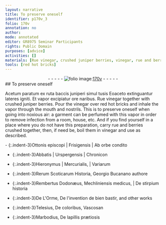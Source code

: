 ```yaml
---
layout: narrative
title: To preserve oneself
identifier: p170v_3
folio: 170v
annotation: no
author:
mode: annotated
editor: GR8975 Seminar Participants
rights: Public Domain
purposes: [advice]
activities: []
materials: [Rue vinegar, crushed juniper berries, vinegar, rue and berries crushed together]
tools: [red hot bricks]
---
```


 <div class="folio" align="center">- - - - - <a href="http://gallica.bnf.fr/ark:/12148/btv1b10500001g/f346.item" target="_blank"><img src="https://cu-mkp.github.io/GR8975-edition/assets/photo-icon.png" alt="folio image: " style="display:inline-block; margin-bottom:-3px;"/>170v</a> - - - - - </div> 
## To preserve oneself

 
<span class="foreign">Acetum paratum ex ruta baccis juniperi simul tusis Eoaceto extinguantur lateres igniti. Et vapor excipiatur ore naribus.</span> <span class="material">Rue vinegar</span> together with <span class="material">crushed juniper berries</span>. Pour the <span class="material">vinegar</span> over <span class="tool">red hot bricks</span> and inhale the vapor through the mouth and nostrils. This is to preserve oneself when going into noxious air: a garment can be perfumed with this vapor in order to remove infection from a room, house, etc. And if you find yourself in a place where you do not have this preparation, carry <span class="material">rue and berries crushed together</span>, then, if need be, boil them in <span class="material">vinegar</span> and use as described.
 
 <span class="foreign"> 
- {:.indent-3}Ottonis episcopi | Frisigensis | Ab orbe condito
 
- {:.indent-3}Abbatis | Urspergensis | Chronicon
 
- {:.indent-3}Hieronymus | Mercurialis, | Variarum
 
- {:.indent-3}Rerum Scoticarum Historia, Georgio Bucanano authore
 
- {:.indent-3}Rembertus Dodonæus, Mechliniensis medicus, | De stirpium historia
 
- {:.indent-3}De L'Orme, De l'invention de bien bastir, and other works
 
- {:.indent-3}Telesius, De coloribus, Vascosan
 
- {:.indent-3}Marbodius, De lapillis prætiosis
 </span> 
 